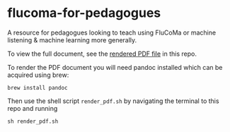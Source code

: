 # flucoma-for-pedagogues
A resource for pedagogues looking to teach using FluCoMa or machine listening &amp; machine learning more generally.

To view the full document, see the [rendered PDF file](https://github.com/flucoma/flucoma-for-pedagogues/blob/main/flucoma-for-pedagogues.pdf) in this repo.

To render the PDF document you will need pandoc installed which can be acquired using brew:

```
brew install pandoc
```

Then use the shell script `render_pdf.sh` by navigating the terminal to this repo and running

```
sh render_pdf.sh
```